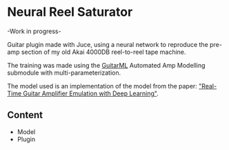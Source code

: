 # Neural Reel Saturator
-Work in progress-

Guitar plugin made with Juce, using a neural network to reproduce the pre-amp section of my old Akai 4000DB reel-to-reel tape machine.

The training was made using the [GuitarML](https://github.com/GuitarML/Automated-GuitarAmpModelling) Automated Amp Modelling submodule with multi-parameterization.

The model used is an implementation of the model from the paper: ["Real-Time Guitar Amplifier Emulation with Deep Learning"](https://www.mdpi.com/2076-3417/10/3/766/htm).

## Content

- Model
- Plugin